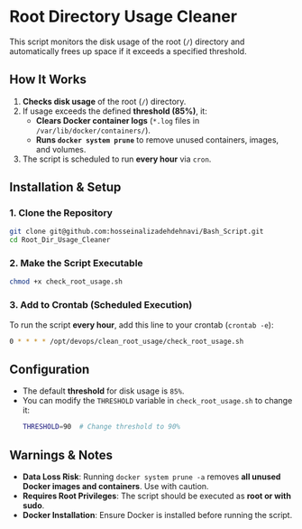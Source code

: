 # **Root Directory Usage Cleaner**  

This script monitors the disk usage of the root (`/`) directory and automatically frees up space if it exceeds a specified threshold.  

## **How It Works**  

1. **Checks disk usage** of the root (`/`) directory.  
2. If usage exceeds the defined **threshold (85%)**, it:  
   - **Clears Docker container logs** (`*.log` files in `/var/lib/docker/containers/`).  
   - **Runs `docker system prune`** to remove unused containers, images, and volumes.  
3. The script is scheduled to run **every hour** via `cron`.  

## **Installation & Setup**  

### **1. Clone the Repository**  
```bash
git clone git@github.com:hosseinalizadehdehnavi/Bash_Script.git
cd Root_Dir_Usage_Cleaner
```

### **2. Make the Script Executable**  
```bash
chmod +x check_root_usage.sh
```

### **3. Add to Crontab (Scheduled Execution)**  
To run the script **every hour**, add this line to your crontab (`crontab -e`):  
```bash
0 * * * * /opt/devops/clean_root_usage/check_root_usage.sh
```

## **Configuration**  

- The default **threshold** for disk usage is `85%`.  
- You can modify the `THRESHOLD` variable in `check_root_usage.sh` to change it:  
  ```bash
  THRESHOLD=90  # Change threshold to 90%
  ```

## **Warnings & Notes**  

- **Data Loss Risk**: Running `docker system prune -a` removes **all unused Docker images and containers**. Use with caution.  
- **Requires Root Privileges**: The script should be executed as **root or with sudo**.  
- **Docker Installation**: Ensure Docker is installed before running the script.  
